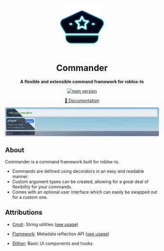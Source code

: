 <div align="center">
  <a href="https://commander.paradoxum.dev/" target="_blank">
    <img src="docs/src/assets/logo.webp" width="150" />
  </a>

  <h1>Commander</h1>

  <p>
    <strong>A flexible and extensible command framework for roblox-ts</strong>
  </p>

  [![npm version][npm-badge]][npm-url]

  [npm-badge]: https://badgen.net/npm/v/@rbxts/commander?icon=npm&color=green&label=%40rbxts%2Fcommander
  [npm-url]: https://www.npmjs.com/package/@rbxts/commander/v/latest

  <a href="https://commander.paradoxum.dev/">📖 Documentation</a>
</div>


<img src="public/banner.png" />

## About

Commander is a command framework built for roblox-ts.

- Commands are defined using decorators in an easy and readable manner.
- Custom argument types can be created, allowing for a great deal of flexibility for your commands.
- Comes with an optional user interface which can easily be swapped out for a custom one.

## Attributions

-   [Cmdr](https://github.com/evaera/Cmdr): String utilities ([see usage](src/shared/util/string.ts))

-   [Flamework](https://github.com/rbxts-flamework/core): Metadata reflection API ([see usage](src/shared/util/reflect.ts))

-   [Slither](https://github.com/littensy/slither): Basic UI components and hooks
